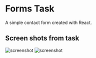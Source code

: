 # Forms Task

A simple contact form created with React.

## Screen shots from task


![screenshot](https://github.com/andorjamb/react_formtask/blob/formtask_screenshot2)
![screenshot](./formtask_screenshot1)
